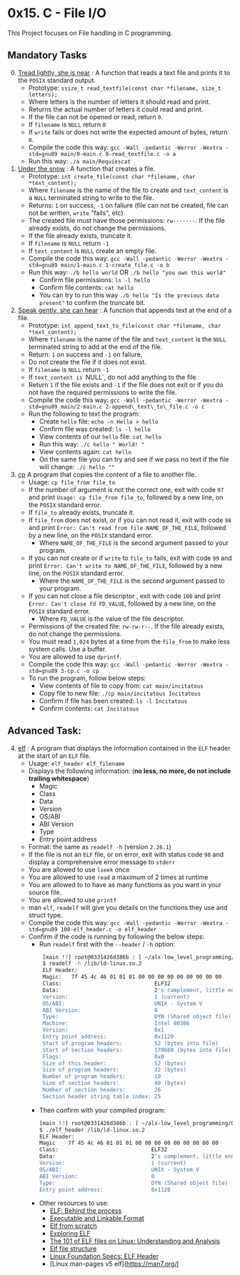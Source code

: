 # 0x15. C - File I/O

This Project focuses on File handling in C programming.

## Mandatory Tasks

0. [Tread lightly, she is near](./0-read_textfile.c) : A function that reads a text file and prints it to the `POSIX` standard output.
	- Prototype: `ssize_t read_textfile(const char *filename, size_t letters);`
	- Where letters is the number of letters it should read and print.
	- Returns the actual number of letters it could read and print.
	- If the file can not be opened or read, return `0`.
	- If `filename` is `NULL` return `0`
	- If `write` fails or does not write the expected amount of bytes, return `0`.
	- Compile the code this way: `gcc -Wall -pedantic -Werror -Wextra -std=gnu89 main/0-main.c 0-read_textfile.c -o a`
	- Run this way: `./a main/Requiescat`
1. [Under the snow](./1-create_file.c) : A function that creates a file.
	- Prototype: `int create_file(const char *filename, char *text_content);`
	- Where `filename` is the name of the file to create and `text_content` is a `NULL` terminated string to write to the file.
	- Returns: `1` on success, `-1` on faliure (file can not be created, file can not be written, `write` "fails", etc)
	- The created file must have those permissions: `rw-------`. If the file already exists, do not change the permissions.
	- If the file already exists, truncate it.
	- If `filename` is `NULL` return `-1`
	- If `text_content` is `NULL` create an empty file.
	- Compile the code this way: `gcc -Wall -pedantic -Werror -Wextra -std=gnu89 main/1-main.c 1-create_file.c -o b`
	- Run this way: `./b hello world` OR `./b hello "you own this world"`
		- Confirm file permissions: `ls -l hello`
		- Confirm file contents: `cat hello`
		- You can try to run this way `./b hello "Is the previous data present"` to confirm the truncate bit.
2. [Speak gently, she can hear](./2-append_text_to_file.c) : A function that appends text at the end of a file.
	- Prototype: `int append_text_to_file(const char *filename, char *text_content);`
	- Where `filename` is the name of the file and `text_content` is the `NULL` terminated string to add at the end of the file.
	- Return: `1` on success and `-1` on faliure.
	- Do not create the file if it does not exist.
	- If `filename` is `NULL` return `-1`
	- If `text_content is `NULL`, do not add anything to the file.
	- Return `1` if the file exists and `-1` if the file does not exit or if you do not have the required permissions to write the file.
	- Compile the code this way: `gcc -Wall -pedantic -Werror -Wextra -std=gnu89 main/2-main.c 2-append\_text\_to\_file.c -o c`
	- Run the following to text the program:
		- Create `hello` file: `echo -n Hello > hello`
		- Confirm file was created: `ls -l hello`
		- View contents of our `hello` file: `cat hello`
		- Run this way: `./c hello " World!
		"`
		- View contents again: `cat hello`
		- On the same file you can try and see if we pass no text if the file will change: `./c hello ""`
3. [cp](./3-cp.c) A program that copies the content of a file to another file.
	- Usage: `cp file_from file_to`
	- If the number of argument is not the correct one, exit with code `97` and print `Usage: cp file_from file_to`, followed by a new line, on the `POSIX` standard error.
	- If `file_to` already exists, truncate it.
	- If `file_from` does not exist, or if you can not read it, exit with code `98` and print `Error: Can't read from file NAME_OF_THE_FILE`, followed by a new line, on the `POSIX` standard error.
		- Where `NAME_OF_THE_FILE` is the second argument passed to your program.
	- If you can not create or if `write` to `file_to` fails, exit with code `99` and print `Error: Can't write to NAME_OF_THE_FILE`, followed by a new line, on the `POSIX` standard error.
		- Where the `NAME_OF_THE_FILE` is the second argument passed to your program.
	- If you can not close a file descriptor , exit with code `100` and print `Error: Can't close fd FD_VALUE`, followed by a new line, on the `POSIX` standard error.
		- Where `FD_VALUE` is the value of the file descriptor.
	- Permissions of the created file: `rw-rw-r--`. If the file already exists, do not change the permissions.
	- You must read `1,024` bytes at a time from the `file_from` to make less system calls. Use a buffer.
	- You are allowed to use `dprintf`.
	- Compile the code this way: `gcc -Wall -pedantic -Werror -Wextra -std=gnu89 3-cp.c -o cp`
	- To run the program, follow below steps:
		- View contents of file to copy from: `cat main/incitatous`
		- Copy file to new file: `./cp main/incitatous Incitatous`
		- Confirm if file has been created: `ls -l Incitatous`
		- Confirm contents: `cat Incitatous`

## Advanced Task:

4. [elf](./100-elf_header.c) : A program that displays the information contained in the `ELF` header at the start of an `ELF` file.
	- Usage: `elf_header elf_filename`
	- Displays the following information: (**no less, no more, do not include trailing whitespace**)
		- Magic
		- Class
		- Data
		- Version
		- OS/ABI
		- ABI Version
		- Type
		- Entry point address
	- Format: the same as `readelf -h` (version `2.26.1`)
	- If the file is not an `ELF` file, or on error, exit with status code `98` and display a comprehensive error message to `stderr`
	- You are allowed to use `lseek` once
	- You are allowed to use `read` a maximum of 2 times at runtime
	- You are allowed to to have as many functions as you want in your source file.
	- You are allowed to use `printf`
	- man `elf`, `readelf` will give you details on the functions they use and struct type.
	- Compile the code this way: `gcc -Wall -pedantic -Werror -Wextra -std=gnu89 100-elf_header.c -o elf_header`
	- Confirm if the code is running by following the below steps:
		- Run `readelf` first with the `--header` / `-h` option:
			```sh
			 [main !?] root@0331426d386b : [ ~/alx-low_level_programming/0x15-file_io ] 
			 $ readelf -h /lib/ld-linux.so.2
			 ELF Header:
			 Magic:   7f 45 4c 46 01 01 01 00 00 00 00 00 00 00 00 00 
			 Class:                             ELF32
			 Data:                              2's complement, little endian
			 Version:                           1 (current)
			 OS/ABI:                            UNIX - System V
			 ABI Version:                       0
			 Type:                              DYN (Shared object file)
			 Machine:                           Intel 80386
			 Version:                           0x1
			 Entry point address:               0x1120
			 Start of program headers:          52 (bytes into file)
			 Start of section headers:          178660 (bytes into file)
			 Flags:                             0x0
			 Size of this header:               52 (bytes)
			 Size of program headers:           32 (bytes)
			 Number of program headers:         10
			 Size of section headers:           40 (bytes)
			 Number of section headers:         26
			 Section header string table index: 25
			```
		- Then confirm with your compiled program:
			```sh
			[main !?] root@0331426d386b : [ ~/alx-low_level_programming/0x15-file_io ] 
			$ ./elf_header /lib/ld-linux.so.2 
			ELF Header:
			Magic    7f 45 4c 46 01 01 01 00 00 00 00 00 00 00 00 00
			Class:                             ELF32
			Data:                              2's complement, little endian
			Version:                           1 (current)
			OS/ABI:                            UNIX - System V
			ABI Version:                       0
			Type:                              DYN (Shared object file)
			Entry point address:               0x1120
			```
		- Other resources to use:
			- [ELF: Behind the process](https://www.cs.swarthmore.edu/~kwebb/cs31/s15/bucs/elf.html)
			- [Executable and Linkable Format](https://en.wikipedia.org/wiki/Executable_and_Linkable_Format)
			- [Elf from scratch](https://www.conradk.com/codebase/2017/05/28/elf-from-scratch/)
			- [Exploring ELF](https://www.suchprogramming.com/exploring-elf/)
			- [The 101 of ELF files on Linux: Understanding and Analysis](https://linux-audit.com/elf-binaries-on-linux-understanding-and-analysis/#elf-header)
			- [Elf file structure](https://metabytezero.blogspot.com/2019/10/elf-file-structure.html)
			- [Linux Foundation Specs: ELF Header](https://refspecs.linuxfoundation.org/elf/gabi4+/ch4.eheader.html)
			- [Linux man-pages v5 elf](https://man7.org/l
